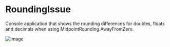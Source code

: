 # RoundingIssue
Console application that shows the rounding differences for doubles, floats and decimals when using MidpointRounding.AwayFromZero.

![image](https://user-images.githubusercontent.com/11942797/125433292-b309e5b7-b06f-4810-a3b8-0ec1029ba4a7.png)

